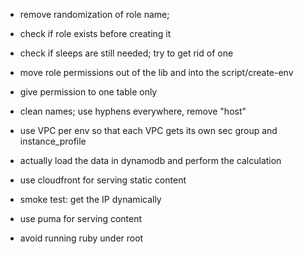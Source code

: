 
 - remove randomization of role name;
 - check if role exists before creating it
 - check if sleeps are still needed; try to get rid of one
 - move role permissions out of the lib and into the script/create-env
 - give permission to one table only
 - clean names; use hyphens everywhere, remove "host"





 - use VPC per env so that each VPC gets its own sec group and instance_profile







 - actually load the data in dynamodb and perform the calculation
 - use cloudfront for serving static content
 - smoke test: get the IP dynamically
 - use puma for serving content
 - avoid running ruby under root